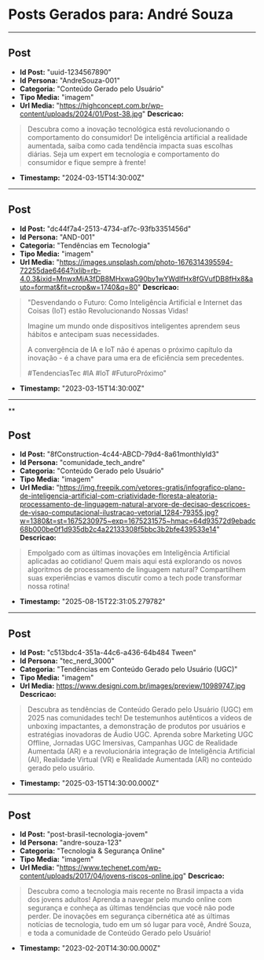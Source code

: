 # Posts Gerados para: André Souza

---

## Post
- **Id Post:** "uuid-1234567890"
- **Id Persona:** "AndreSouza-001"
- **Categoria:** "Conteúdo Gerado pelo Usuário"
- **Tipo Media:** "imagem"
- **Url Media:** "https://highconcept.com.br/wp-content/uploads/2024/01/Post-38.jpg"
**Descricao:**
> Descubra como a inovação tecnológica está revolucionando o comportamento do consumidor! 
> De inteligência artificial a realidade aumentada, saiba como cada tendência impacta suas escolhas diárias.
> Seja um expert em tecnologia e comportamento do consumidor e fique sempre à frente!
- **Timestamp:** "2024-03-15T14:30:00Z"

---

## Post
- **Id Post:** "dc44f7a4-2513-4734-af7c-93fb3351456d"
- **Id Persona:** "AND-001"
- **Categoria:** "Tendências em Tecnologia"
- **Tipo Media:** "imagem"
- **Url Media:** "https://images.unsplash.com/photo-1676314395594-72255dae6464?ixlib=rb-4.0.3&ixid=MnwxMjA3fDB8MHxwaG90by1wYWdlfHx8fGVufDB8fHx8&auto=format&fit=crop&w=1740&q=80"
**Descricao:**
> "Desvendando o Futuro: Como Inteligência Artificial e Internet das Coisas (IoT) estão Revolucionando Nossas Vidas!
>
> Imagine um mundo onde dispositivos inteligentes aprendem seus hábitos e antecipam suas necessidades.
>
> A convergência de IA e IoT não é apenas o próximo capítulo da inovação - é a chave para uma era de eficiência sem precedentes. 
>
> #TendenciasTec #IA #IoT #FuturoPróximo"
- **Timestamp:** "2023-03-15T14:30:00Z"

---

**
## Post
- **Id Post:** "8fConstruction-4c44-ABCD-79d4-8a61monthlyId3"
- **Id Persona:** "comunidade_tech_andre"
- **Categoria:** "Conteúdo Gerado pelo Usuário"
- **Tipo Media:** "imagem"
- **Url Media:** "https://img.freepik.com/vetores-gratis/infografico-plano-de-inteligencia-artificial-com-criatividade-floresta-aleatoria-processamento-de-linguagem-natural-arvore-de-decisao-descricoes-de-visao-computacional-ilustracao-vetorial_1284-79355.jpg?w=1380&t=st=1675230975~exp=1675231575~hmac=64d93572d9ebadc68b000be0f1d935db2c4a22133308f5bbc3b2bfe439533e14"
**Descricao:**
> Empolgado com as últimas inovações em Inteligência Artificial aplicadas ao cotidiano!
> Quem mais aqui está explorando os novos algoritmos de processamento de linguagem natural?
> Compartilhem suas experiências e vamos discutir como a tech pode transformar nossa rotina!
- **Timestamp:** "2025-08-15T22:31:05.279782"

---

## Post
- **Id Post:** "c513bdc4-351a-44c6-a436-64b484 Tween"
- **Id Persona:** "tec_nerd_3000"
- **Categoria:** "Tendências em Conteúdo Gerado pelo Usuário (UGC)"
- **Tipo Media:** "imagem"
- **Url Media:** https://www.designi.com.br/images/preview/10989747.jpg
**Descricao:**
> Descubra as tendências de Conteúdo Gerado pelo Usuário (UGC) em 2025 nas comunidades tech! 
> De testemunhos autênticos a vídeos de unboxing impactantes, 
> a demonstração de produtos por usuários e estratégias inovadoras de Áudio UGC. 
> Aprenda sobre Marketing UGC Offline, Jornadas UGC Imersivas, 
> Campanhas UGC de Realidade Aumentada (AR) e a revolucionária integração 
> de Inteligência Artificial (AI), Realidade Virtual (VR) e Realidade Aumentada (AR) no conteúdo gerado pelo usuário.
- **Timestamp:** "2025-03-15T14:30:00.000Z"

---

## Post
- **Id Post:** "post-brasil-tecnologia-jovem"
- **Id Persona:** "andre-souza-123"
- **Categoria:** "Tecnologia & Segurança Online"
- **Tipo Media:** "imagem"
- **Url Media:** "https://www.techenet.com/wp-content/uploads/2017/04/jovens-riscos-online.jpg"
**Descricao:**
> Descubra como a tecnologia mais recente no Brasil impacta a vida dos jovens adultos!
> Aprenda a navegar pelo mundo online com segurança e conheça as últimas tendências que você não pode perder.
> De inovações em segurança cibernética até as últimas notícias de tecnologia, tudo em um só lugar para você, André Souza, e toda a comunidade de Conteúdo Gerado pelo Usuário!
- **Timestamp:** "2023-02-20T14:30:00.000Z"